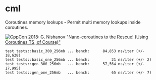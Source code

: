 # cml
Coroutines memory lookups - Permit multi memory lookups inside coroutines.

[![CppCon 2018: G. Nishanov "Nano-coroutines to the Rescue! (Using Coroutines TS, of Course)"](https://img.youtube.com/vi/j9tlJAqMV7U/0.jpg)](https://www.youtube.com/watch?v=j9tlJAqMV7U)

```
test tests::basic_300_256mb ... bench:      84,853 ns/iter (+/- 18,628)
test tests::basic_one_256mb ... bench:          21 ns/iter (+/- 2)
test tests::gen_300_256mb   ... bench:      57,564 ns/iter (+/- 17,995)
test tests::gen_one_256mb   ... bench:          65 ns/iter (+/- 7)
```
